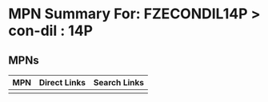 



# MPN Summary For: FZECONDIL14P > con-dil : 14P

## MPNs
  

|MPN|Direct Links|Search Links|
| :--- | :--- | :--- |
||||
